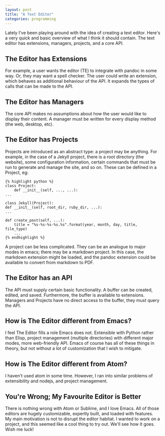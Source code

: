 ```yaml
---
layout: post
title: "A Text Editor"
categories: programming
---
```


Lately I've been playing around with the idea of creating a text editor. Here's a very quick and basic overview of what I think it should contain. The text editor has extensions, managers, projects, and a core API.  

## The Editor has Extensions

For example, a user wants the editor (TE) to integrate with pandoc in some way. Or, they may want a spell checker. The user could write an extension, which behaves as additional behaviour of the API. It expands the types of calls that can be made to the API.  

## The Editor has Managers

The core API makes no assumptions about how the user would like to display their content. A manager must be written for every display method (the web, desktop, etc).  

## The Editor has Projects

Projects are introduced as an abstract type: a project may be anything. For example, in the case of a Jekyll project, there is a root directory (the website), some configuration information, certain commands that must be run to generate and manage the site, and so on. These can be defined in a Project, eg:  

  
    {% highlight python %}
    class Project:
        def __init__(self, ..., ...):
	...
		
    class Jekyll(Project):
	def __init__(self, root_dir, ruby_dir, ...):
	...
		
	def create_post(self, ...):
	    title = "%s-%s-%s-%s.%s".format(year, month, day, title, file_type)
	    ...
    {% endhighlight %}
	
	
A project can be less complicated. They can be an analogue to major modes in emacs; there may be a markdown project. In this case, the markdown extension might be loaded, and the pandoc extension could be available to convert from markdown to PDF.


## The Editor has an API

The API must supply certain basic functionality. A buffer can be created, edited, and saved. Furthermore, the buffer is available to extensions. Managers and Projects have no direct access to the buffer, they must query the API.

## How is The Editor different from Emacs?

I feel The Editor fills a role Emacs does not. Extensible with Python rather than Elisp, project management (multiple directories) with different major modes, more web-friendly API. Emacs of course has all of these things in theory, but not without a lot of customization that I wish to mitigate. 

## How is The Editor different from Atom?

I haven't used atom in some time. However, I ran into similar problems of extensibility and nodejs, and project management.

## You're Wrong; My Favourite Editor is Better

There is nothing wrong with Atom or Sublime, and I love Emacs. All of those editors are hugely customizable, expertly built, and loaded with features. My main motivation is not to disrupt the editor habitat. I wanted to work on a project, and this seemed like a cool thing to try out. We'll see how it goes. Wish me luck!
